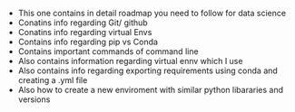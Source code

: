 * This one contains in detail roadmap you need to follow for data science
* Conatins info regarding Git/ github
* Conatins info regarding virtual Envs
* Contains info regarding pip vs Conda
* Contains important commands of command line
* Also contains information regarding virtual ennv which I use
* Also contains info regarding exporting requirements using conda and creating a .yml file
* Also how to create a new enviroment with similar python libararies and versions